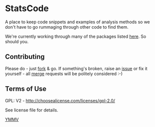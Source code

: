 # StatsCode

A place to keep code snippets and examples of analysis methods so we don't have to go rummaging through other code to find them.

We're currently working through many of the packages listed [here](http://www.computerworld.com/article/2921176/business-intelligence/great-r-packages-for-data-import-wrangling-visualization.html). So should you.

## Contributing

Please do - just [fork](https://docs.gitlab.com/ee/gitlab-basics/fork-project.html) & go. If something's broken, raise an [issue](https://git.soton.ac.uk/help/user/project/issues/index.md) or fix it yourself - all [merge](https://git.soton.ac.uk/help/user/project/merge_requests/index.md) requests will be politely considered :-)

## Terms of Use
GPL: V2 - http://choosealicense.com/licenses/gpl-2.0/

See license file for details.

[YMMV](http://en.wiktionary.org/wiki/YMMV)
